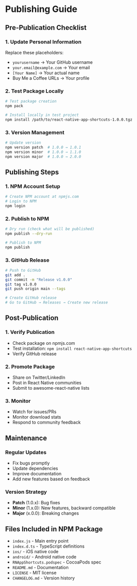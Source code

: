 # Publishing Guide

## Pre-Publication Checklist

### 1. Update Personal Information
Replace these placeholders:
- `yourusername` → Your GitHub username
- `your.email@example.com` → Your email
- `[Your Name]` → Your actual name
- Buy Me a Coffee URLs → Your profile

### 2. Test Package Locally
```bash
# Test package creation
npm pack

# Install locally in test project
npm install /path/to/react-native-app-shortcuts-1.0.0.tgz
```

### 3. Version Management
```bash
# Update version
npm version patch  # 1.0.0 → 1.0.1
npm version minor  # 1.0.0 → 1.1.0
npm version major  # 1.0.0 → 2.0.0
```

## Publishing Steps

### 1. NPM Account Setup
```bash
# Create NPM account at npmjs.com
# Login to NPM
npm login
```

### 2. Publish to NPM
```bash
# Dry run (check what will be published)
npm publish --dry-run

# Publish to NPM
npm publish
```

### 3. GitHub Release
```bash
# Push to GitHub
git add .
git commit -m "Release v1.0.0"
git tag v1.0.0
git push origin main --tags

# Create GitHub release
# Go to GitHub → Releases → Create new release
```

## Post-Publication

### 1. Verify Publication
- Check package on npmjs.com
- Test installation: `npm install react-native-app-shortcuts`
- Verify GitHub release

### 2. Promote Package
- Share on Twitter/LinkedIn
- Post in React Native communities
- Submit to awesome-react-native lists

### 3. Monitor
- Watch for issues/PRs
- Monitor download stats
- Respond to community feedback

## Maintenance

### Regular Updates
- Fix bugs promptly
- Update dependencies
- Improve documentation
- Add new features based on feedback

### Version Strategy
- **Patch** (1.0.x): Bug fixes
- **Minor** (1.x.0): New features, backward compatible
- **Major** (x.0.0): Breaking changes

## Files Included in NPM Package
- `index.js` - Main entry point
- `index.d.ts` - TypeScript definitions
- `ios/` - iOS native code
- `android/` - Android native code
- `RNAppShortcuts.podspec` - CocoaPods spec
- `README.md` - Documentation
- `LICENSE` - MIT license
- `CHANGELOG.md` - Version history